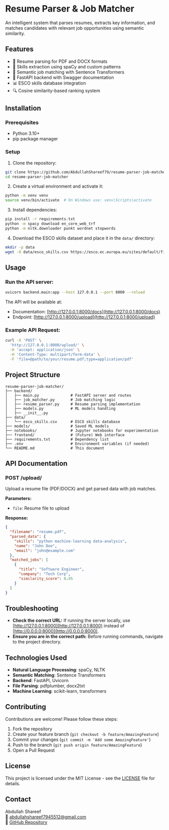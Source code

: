 # Resume Parser & Job Matcher

An intelligent system that parses resumes, extracts key information, and matches candidates with relevant job opportunities using semantic similarity.

## Features

- 📄 Resume parsing for PDF and DOCX formats
- 🔧 Skills extraction using spaCy and custom patterns
- 🧠 Semantic job matching with Sentence Transformers
- 🚀 FastAPI backend with Swagger documentation
- 📊 ESCO skills database integration
- 🔍 Cosine similarity-based ranking system

## Installation

### Prerequisites
- Python 3.10+
- pip package manager

### Setup
1. Clone the repository:
```bash
git clone https://github.com/AbdullahShareef79/resume-parser-job-matcher.git
cd resume-parser-job-matcher
```

2. Create a virtual environment and activate it:
```bash
python -m venv venv
source venv/bin/activate  # On Windows use: venv\Scripts\activate
```

3. Install dependencies:
```bash
pip install -r requirements.txt
python -m spacy download en_core_web_trf
python -m nltk.downloader punkt wordnet stopwords
```

4. Download the ESCO skills dataset and place it in the `data/` directory:
```bash
mkdir -p data
wget -O data/esco_skills.csv https://esco.ec.europa.eu/sites/default/files/esco_skills.csv
```

## Usage

### Run the API server:
```bash
uvicorn backend.main:app --host 127.0.0.1 --port 8000 --reload
```

The API will be available at:
- Documentation: [http://127.0.0.1:8000/docs](http://127.0.0.1:8000/docs)
- Endpoint: [http://127.0.0.1:8000/upload](http://127.0.0.1:8000/upload)

### Example API Request:
```bash
curl -X 'POST' \
  'http://127.0.0.1:8000/upload/' \
  -H 'accept: application/json' \
  -H 'Content-Type: multipart/form-data' \
  -F 'file=@path/to/your/resume.pdf;type=application/pdf'
```

## Project Structure
```
resume-parser-job-matcher/
├── backend/
│   ├── main.py              # FastAPI server and routes
│   ├── job_matcher.py       # Job matching logic
│   ├── resume_parser.py     # Resume parsing implementation
│   ├── models.py            # ML models handling
│   ├── __init__.py
├── data/
│   └── esco_skills.csv      # ESCO skills database
├── models/                  # Saved ML models
├── notebooks/               # Jupyter notebooks for experimentation
├── frontend/                # (Future) Web interface
├── requirements.txt         # Dependency list
├── .env                     # Environment variables (if needed)
└── README.md                # This document
```

## API Documentation

### POST /upload/
Upload a resume file (PDF/DOCX) and get parsed data with job matches.

**Parameters:**
- `file`: Resume file to upload

**Response:**
```json
{
  "filename": "resume.pdf",
  "parsed_data": {
    "skills": "python machine-learning data-analysis",
    "name": "John Doe",
    "email": "john@example.com"
  },
  "matched_jobs": [
    {
      "title": "Software Engineer",
      "company": "Tech Corp",
      "similarity_score": 0.95
    }
  ]
}
```

## Troubleshooting

- **Check the correct URL:** If running the server locally, use [http://127.0.0.1:8000](http://127.0.0.1:8000) instead of [http://0.0.0.0:8000](http://0.0.0.0:8000).
- **Ensure you are in the correct path:** Before running commands, navigate to the project directory.

## Technologies Used
- **Natural Language Processing**: spaCy, NLTK
- **Semantic Matching**: Sentence Transformers
- **Backend**: FastAPI, Uvicorn
- **File Parsing**: pdfplumber, docx2txt
- **Machine Learning**: scikit-learn, transformers

## Contributing
Contributions are welcome! Please follow these steps:
1. Fork the repository
2. Create your feature branch (`git checkout -b feature/AmazingFeature`)
3. Commit your changes (`git commit -m 'Add some AmazingFeature'`)
4. Push to the branch (`git push origin feature/AmazingFeature`)
5. Open a Pull Request

## License
This project is licensed under the MIT License - see the [LICENSE](LICENSE) file for details.

## Contact
Abdullah Shareef  
📧 abdullahshareef7945512@gmail.com  
🔗 [GitHub Repository](https://github.com/AbdullahShareef79/resume-parser-job-matcher)

